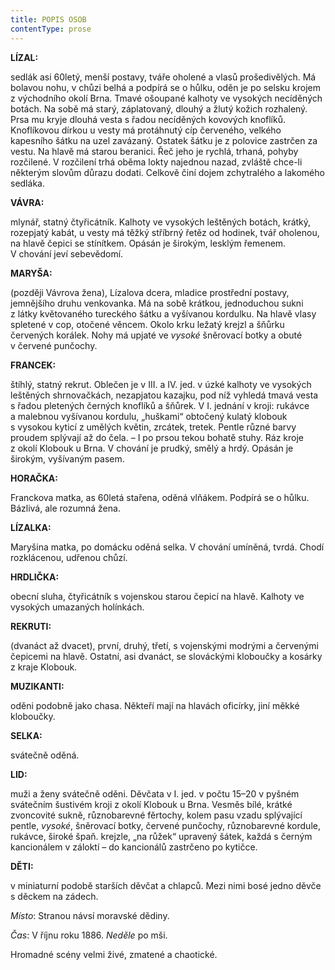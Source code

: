 ```yaml
---
title: POPIS OSOB
contentType: prose
---
```


<section>

**LÍZAL:**

sedlák asi 60letý, menší postavy, tváře oholené a vlasů prošedivělých. Má bolavou nohu, v chůzi belhá a podpírá se o hůlku, oděn je po selsku krojem z východního okolí Brna. Tmavé ošoupané kalhoty ve vysokých necíděných botách. Na sobě má starý, záplatovaný, dlouhý a žlutý kožich rozhalený. Prsa mu kryje dlouhá vesta s řadou necíděných kovových knoflíků. Knoflíkovou dírkou u vesty má protáhnutý cíp červeného, velkého kapesního šátku na uzel zavázaný. Ostatek šátku je z polovice zastrčen za vestu. Na hlavě má starou beranici. Řeč jeho je rychlá, trhaná, pohyby rozčilené. V rozčilení trhá oběma lokty najednou nazad, zvláště chce-li některým slovům důrazu dodati. Celkově činí dojem zchytralého a lakomého sedláka.

</section>

<section>

**VÁVRA:**

mlynář, statný čtyřicátník. Kalhoty ve vysokých leštěných botách, krátký, rozepjatý kabát, u vesty má těžký stříbrný řetěz od hodinek, tvář oholenou, na hlavě čepici se stínítkem. Opásán je širokým, lesklým řemenem. V chování jeví sebevědomí.

</section>

<section>

**MARYŠA:**

(později Vávrova žena), Lízalova dcera, mladice prostřední postavy, jemnějšího druhu venkovanka. Má na sobě krátkou, jednoduchou sukni z látky květovaného tureckého šátku a vyšívanou kordulku. Na hlavě vlasy spletené v cop, otočené věncem. Okolo krku ležatý krejzl a šňůrku červených korálek. Nohy má upjaté ve _vysoké_ šněrovací botky a obuté v červené punčochy.

</section>

<section>

**FRANCEK:**

štíhlý, statný rekrut. Oblečen je v III. a IV. jed. v úzké kalhoty ve vysokých leštěných shrnovačkách, nezapjatou kazajku, pod níž vyhledá tmavá vesta s řadou pletených černých knoflíků a šňůrek. V I. jednání v kroji: rukávce a malebnou vyšívanou kordulu, „huškami“ obtočený kulatý klobouk s vysokou kyticí z umělých květin, zrcátek, tretek. Pentle různé barvy proudem splývají až do čela. – I po prsou tekou bohatě stuhy. Ráz kroje z okolí Klobouk u Brna. V chování je prudký, smělý a hrdý. Opásán je širokým, vyšívaným pasem.

</section>

<section>

**HORAČKA:**

Franckova matka, as 60letá stařena, oděná vlňákem. Podpírá se o hůlku. Bázlivá, ale rozumná žena.

</section>

<section>

**LÍZALKA:**

Maryšina matka, po domácku oděná selka. V chování umíněná, tvrdá. Chodí rozklácenou, udřenou chůzí.

</section>

<section>

**HRDLIČKA:**

obecní sluha, čtyřicátník s vojenskou starou čepicí na hlavě. Kalhoty ve vysokých umazaných holínkách.

</section>

<section>

**REKRUTI:**

(dvanáct až dvacet), první, druhý, třetí, s vojenskými modrými a červenými čepicemi na hlavě. Ostatní, asi dvanáct, se slováckými kloboučky a kosárky z kraje Klobouk.

</section>

<section>

**MUZIKANTI:**

oděni podobně jako chasa. Někteří mají na hlavách oficírky, jiní měkké kloboučky.

</section>

<section>

**SELKA:**

svátečně oděná.

</section>

<section>

**LID:**

muži a ženy svátečně oděni. Děvčata v I. jed. v počtu 15–20 v pyšném svátečním šustivém kroji z okolí Klobouk u Brna. Vesměs bílé, krátké zvoncovité sukně, různobarevné fěrtochy, kolem pasu vzadu splývající pentle, _vysoké_, šněrovací botky, červené punčochy, různobarevné kordule, rukávce, široké špaň. krejzle, „na růžek“ upravený šátek, každá s černým kancionálem v záloktí – do kancionálů zastrčeno po kytičce.

</section>

<section>

**DĚTI:**

v miniaturní podobě starších děvčat a chlapců. Mezi nimi bosé jedno děvče s děckem na zádech.

</section>

<section>

_Místo_: Stranou návsí moravské dědiny.

</section>

<section>

_Čas_: V říjnu roku 1886. _Neděle_ po mši.

</section>

<section>

Hromadné scény velmi živé, zmatené a chaotické.

</section>
